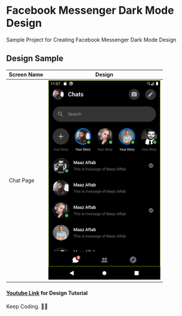 # Facebook Messenger Dark Mode Design

Sample Project for Creating Facebook Messenger Dark Mode Design

## Design Sample

| Screen Name | Design                                  |
| ----------- | --------------------------------------- |
| Chat Page   | <img src="snapshot/1.png" width="300"/> |

#### [Youtube Link](https://www.youtube.com/watch?v=ZExfYK7jk20) for Design Tutorial

Keep Coding. 🎉🤘
